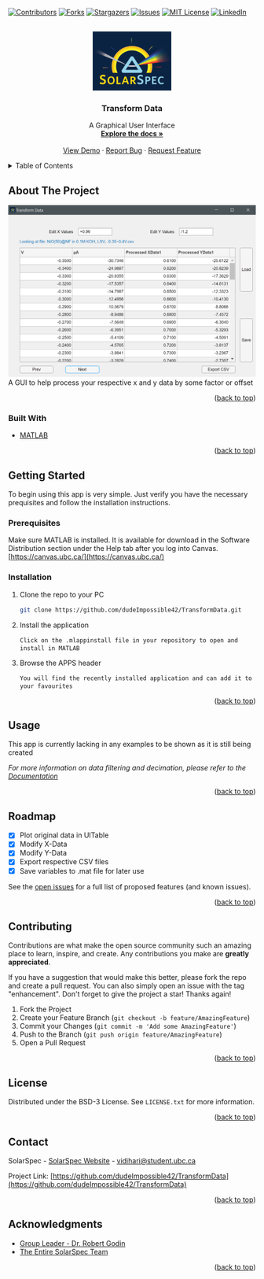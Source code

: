 <div id="top"></div>

<!-- PROJECT SHIELDS -->
[![Contributors][contributors-shield]][contributors-url]
[![Forks][forks-shield]][forks-url]
[![Stargazers][stars-shield]][stars-url]
[![Issues][issues-shield]][issues-url]
[![MIT License][license-shield]][license-url]
[![LinkedIn][linkedin-shield]][linkedin-url]



<!-- PROJECT LOGO -->
<br />
<div align="center">
  <a href="https://github.com/dudeImpossible42/TransformData">
    <img src="images/logo.png" alt="SolarSpec" width="160" height="120">
  </a>

<h3 align="center">Transform Data</h3>

  <p align="center">
    A Graphical User Interface 
    <br />
    <a href="https://github.com/dudeImpossible42/TransformData"><strong>Explore the docs »</strong></a>
    <br />
    <br />
    <a href="https://github.com/dudeImpossible42/TransformData">View Demo</a>
    ·
    <a href="https://github.com/dudeImpossible42/TransformData/issues">Report Bug</a>
    ·
    <a href="https://github.com/dudeImpossible42/TransformData/issues">Request Feature</a>
  </p>
</div>



<!-- TABLE OF CONTENTS -->
<details>
  <summary>Table of Contents</summary>
  <ol>
    <li>
      <a href="#about-the-project">About The Project</a>
      <ul>
        <li><a href="#built-with">Built With</a></li>
      </ul>
    </li>
    <li>
      <a href="#getting-started">Getting Started</a>
      <ul>
        <li><a href="#prerequisites">Prerequisites</a></li>
        <li><a href="#installation">Installation</a></li>
      </ul>
    </li>
    <li><a href="#usage">Usage</a></li>
    <li><a href="#roadmap">Roadmap</a></li>
    <li><a href="#contributing">Contributing</a></li>
    <li><a href="#license">License</a></li>
    <li><a href="#contact">Contact</a></li>
    <li><a href="#acknowledgments">Acknowledgments</a></li>
  </ol>
</details>



<!-- ABOUT THE PROJECT -->
## About The Project

[![TransformData Screenshot][product-screenshot]](https://solarspec.ok.ubc.ca/)
A GUI to help process your respective x and y data by some factor or offset

<p align="right">(<a href="#top">back to top</a>)</p>



### Built With

* [MATLAB](https://www.mathworks.com/products/matlab.html)

<p align="right">(<a href="#top">back to top</a>)</p>



<!-- GETTING STARTED -->
## Getting Started

To begin using this app is very simple. Just verify you have the necessary prequisites and follow the installation instructions.

### Prerequisites

Make sure MATLAB is installed. It is available for download in the Software Distribution section under the Help tab after you log into Canvas. [https://canvas.ubc.ca/](https://canvas.ubc.ca/)

### Installation

1. Clone the repo to your PC
   ```sh
   git clone https://github.com/dudeImpossible42/TransformData.git
   ```
2. Install the application 
   ```
   Click on the .mlappinstall file in your repository to open and install in MATLAB
   ```
3. Browse the APPS header
   ```
   You will find the recently installed application and can add it to your favourites
   ```

<p align="right">(<a href="#top">back to top</a>)</p>



<!-- USAGE EXAMPLES -->
## Usage

This app is currently lacking in any examples to be shown as it is still being created

_For more information on data filtering and decimation, please refer to the [Documentation](https://www.mathworks.com/help/signal/ref/decimate.html#d123e21788)_

<p align="right">(<a href="#top">back to top</a>)</p>



<!-- ROADMAP -->
## Roadmap

- [X] Plot original data in UITable
- [X] Modify X-Data
- [X] Modify Y-Data
- [X] Export respective CSV files
- [X] Save variables to .mat file for later use

See the [open issues](https://github.com/dudeImpossible42/TransformData/issues) for a full list of proposed features (and known issues).

<p align="right">(<a href="#top">back to top</a>)</p>



<!-- CONTRIBUTING -->
## Contributing

Contributions are what make the open source community such an amazing place to learn, inspire, and create. Any contributions you make are **greatly appreciated**.

If you have a suggestion that would make this better, please fork the repo and create a pull request. You can also simply open an issue with the tag "enhancement".
Don't forget to give the project a star! Thanks again!

1. Fork the Project
2. Create your Feature Branch (`git checkout -b feature/AmazingFeature`)
3. Commit your Changes (`git commit -m 'Add some AmazingFeature'`)
4. Push to the Branch (`git push origin feature/AmazingFeature`)
5. Open a Pull Request

<p align="right">(<a href="#top">back to top</a>)</p>



<!-- LICENSE -->
## License

Distributed under the BSD-3 License. See `LICENSE.txt` for more information.

<p align="right">(<a href="#top">back to top</a>)</p>



<!-- CONTACT -->
## Contact

SolarSpec - [SolarSpec Website](https://solarspec.ok.ubc.ca/) - vidihari@student.ubc.ca

Project Link: [https://github.com/dudeImpossible42/TransformData](https://github.com/dudeImpossible42/TransformData)

<p align="right">(<a href="#top">back to top</a>)</p>



<!-- ACKNOWLEDGMENTS -->
## Acknowledgments

* [Group Leader - Dr. Robert Godin](https://solarspec.ok.ubc.ca/people/)
* [The Entire SolarSpec Team](https://solarspec.ok.ubc.ca/people/)

<p align="right">(<a href="#top">back to top</a>)</p>



<!-- MARKDOWN LINKS & IMAGES -->
<!-- https://www.markdownguide.org/basic-syntax/#reference-style-links -->
[contributors-shield]: https://img.shields.io/github/contributors/dudeImpossible42/TransformData.svg?style=for-the-badge
[contributors-url]: https://github.com/dudeImpossible42/TransformData/graphs/contributors
[forks-shield]: https://img.shields.io/github/forks/dudeImpossible42/TransformData.svg?style=for-the-badge
[forks-url]: https://github.com/dudeImpossible42/TransformData/network/members
[stars-shield]: https://img.shields.io/github/stars/dudeImpossible42/TransformData.svg?style=for-the-badge
[stars-url]: https://github.com/dudeImpossible42/TransformData/stargazers
[issues-shield]: https://img.shields.io/github/issues/dudeImpossible42/TransformData.svg?style=for-the-badge
[issues-url]: https://github.com/dudeImpossible42/TransformData/issues
[license-shield]: https://img.shields.io/github/license/dudeImpossible42/TransformData.svg?style=for-the-badge
[license-url]: https://github.com/dudeImpossible42/TransformData/blob/main/LICENSE.txt
[linkedin-shield]: https://img.shields.io/badge/-LinkedIn-black.svg?style=for-the-badge&logo=linkedin&colorB=555
[linkedin-url]: https://linkedin.com/in/haris-vidimlic-06730019b/
[product-screenshot]: images/Screenshot.png
